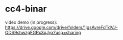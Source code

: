 # cc4-binar

video demo (in progress): https://drive.google.com/drive/folders/1jgsAvreFdTdVJ-ODS9shwzgFGRx3qJyx?usp=sharing
